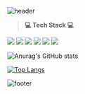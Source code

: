 ![header](https://capsule-render.vercel.app/api?type=waving&color=gradient&customColorList=0,10,15,20)
> **💻 Tech Stack 💻** 
> 
<img src="https://img.shields.io/badge/Python-3766AB?style=flat-square&logo=Python&logoColor=white"/></a> <img src="https://img.shields.io/badge/C-A8B9CC?style=flat-square&logo=C&logoColor=white"/></a> <img src="https://img.shields.io/badge/C Sharp-239120?style=flat-square&logo=C Sharp&logoColor=white"/></a> <img src="https://img.shields.io/badge/Java-007396?style=flat-square&logo=Java&logoColor=white"/></a> <img src="https://img.shields.io/badge/JavaScript-F7DF1E?style=flat-square&logo=JavaScript&logoColor=white"/></a> <img src="https://img.shields.io/badge/MySQL-4479A1?style=flat-square&logo=MySQL&logoColor=white"/></a>


![Anurag's GitHub stats](https://github-readme-stats.vercel.app/api?username=Seulgi98&show_icons=true&theme=dracula)



[![Top Langs](https://github-readme-stats.vercel.app/api/top-langs/?username=Seulgi98&theme=dracula)](https://github.com/anuraghazra/github-readme-stats)

![footer](https://capsule-render.vercel.app/api?type=waving&section=footer&color=gradient&customColorList=0,10,15,20)
